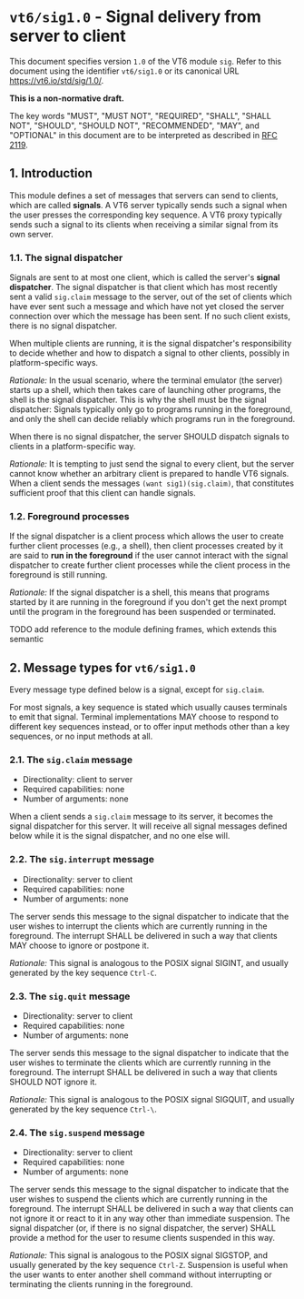 <!-- draft -->
# `vt6/sig1.0` - Signal delivery from server to client

This document specifies version `1.0` of the VT6 module `sig`.
Refer to this document using the identifier `vt6/sig1.0` or its canonical URL <https://vt6.io/std/sig/1.0/>.

**This is a non-normative draft.**

The key words "MUST", "MUST NOT", "REQUIRED", "SHALL", "SHALL NOT", "SHOULD", "SHOULD NOT", "RECOMMENDED",  "MAY", and "OPTIONAL" in this document are to be interpreted as described in [RFC 2119](https://tools.ietf.org/html/rfc2119).

## 1. Introduction

This module defines a set of messages that servers can send to clients, which are called **signals**.
A VT6 server typically sends such a signal when the user presses the corresponding key sequence.
A VT6 proxy typically sends such a signal to its clients when receiving a similar signal from its own server.

### 1.1. The signal dispatcher

Signals are sent to at most one client, which is called the server's **signal dispatcher**.
The signal dispatcher is that client which has most recently sent a valid `sig.claim` message to the server, out of the set of clients which have ever sent such a message and which have not yet closed the server connection over which the message has been sent.
If no such client exists, there is no signal dispatcher.

When multiple clients are running, it is the signal dispatcher's responsibility to decide whether and how to dispatch a signal to other clients, possibly in platform-specific ways.

*Rationale:* In the usual scenario, where the terminal emulator (the server) starts up a shell, which then takes care of launching other programs, the shell is the signal dispatcher.
This is why the shell must be the signal dispatcher: Signals typically only go to programs running in the foreground, and only the shell can decide reliably which programs run in the foreground.

When there is no signal dispatcher, the server SHOULD dispatch signals to clients in a platform-specific way.

*Rationale:* It is tempting to just send the signal to every client, but the server cannot know whether an arbitrary client is prepared to handle VT6 signals.
When a client sends the messages `(want sig1)(sig.claim)`, that constitutes sufficient proof that this client can handle signals.

### 1.2. Foreground processes

If the signal dispatcher is a client process which allows the user to create further client processes (e.g., a shell), then client processes created by it are said to **run in the foreground** if the user cannot interact with the signal dispatcher to create further client processes while the client process in the foreground is still running.

*Rationale:* If the signal dispatcher is a shell, this means that programs started by it are running in the foreground if you don't get the next prompt until the program in the foreground has been suspended or terminated.

TODO add reference to the module defining frames, which extends this semantic

## 2. Message types for `vt6/sig1.0`

Every message type defined below is a signal, except for `sig.claim`.

For most signals, a key sequence is stated which usually causes terminals to emit that signal.
Terminal implementations MAY choose to respond to different key sequences instead, or to offer input methods other than a key sequences, or no input methods at all.

### 2.1. The `sig.claim` message

- Directionality: client to server
- Required capabilities: none
- Number of arguments: none

When a client sends a `sig.claim` message to its server, it becomes the signal dispatcher for this server.
It will receive all signal messages defined below while it is the signal dispatcher, and no one else will.

### 2.2. The `sig.interrupt` message

- Directionality: server to client
- Required capabilities: none
- Number of arguments: none

The server sends this message to the signal dispatcher to indicate that the user wishes to interrupt the clients which are currently running in the foreground.
The interrupt SHALL be delivered in such a way that clients MAY choose to ignore or postpone it.

*Rationale:* This signal is analogous to the POSIX signal SIGINT, and usually generated by the key sequence `Ctrl-C`.

### 2.3. The `sig.quit` message

- Directionality: server to client
- Required capabilities: none
- Number of arguments: none

The server sends this message to the signal dispatcher to indicate that the user wishes to terminate the clients which are currently running in the foreground.
The interrupt SHALL be delivered in such a way that clients SHOULD NOT ignore it.

*Rationale:* This signal is analogous to the POSIX signal SIGQUIT, and usually generated by the key sequence `Ctrl-\`.

### 2.4. The `sig.suspend` message

- Directionality: server to client
- Required capabilities: none
- Number of arguments: none

The server sends this message to the signal dispatcher to indicate that the user wishes to suspend the clients which are currently running in the foreground.
The interrupt SHALL be delivered in such a way that clients can not ignore it or react to it in any way other than immediate suspension.
The signal dispatcher (or, if there is no signal dispatcher, the server) SHALL provide a method for the user to resume clients suspended in this way.

*Rationale:* This signal is analogous to the POSIX signal SIGSTOP, and usually generated by the key sequence `Ctrl-Z`.
Suspension is useful when the user wants to enter another shell command without interrupting or terminating the clients running in the foreground.
